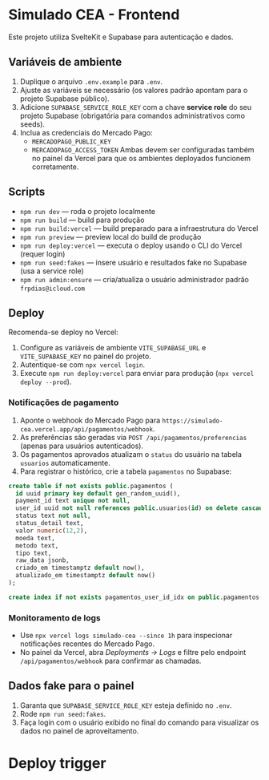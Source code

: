 # Simulado CEA - Frontend

Este projeto utiliza SvelteKit e Supabase para autenticação e dados.

## Variáveis de ambiente

1. Duplique o arquivo `.env.example` para `.env`.
2. Ajuste as variáveis se necessário (os valores padrão apontam para o projeto Supabase público).
3. Adicione `SUPABASE_SERVICE_ROLE_KEY` com a chave **service role** do seu projeto Supabase (obrigatória para comandos administrativos como seeds).
4. Inclua as credenciais do Mercado Pago:
   - `MERCADOPAGO_PUBLIC_KEY`
   - `MERCADOPAGO_ACCESS_TOKEN`
   Ambas devem ser configuradas também no painel da Vercel para que os ambientes deployados funcionem corretamente.

## Scripts

- `npm run dev` — roda o projeto localmente
- `npm run build` — build para produção
- `npm run build:vercel` — build preparado para a infraestrutura do Vercel
- `npm run preview` — preview local do build de produção
- `npm run deploy:vercel` — executa o deploy usando o CLI do Vercel (requer login)
- `npm run seed:fakes` — insere usuário e resultados fake no Supabase (usa a service role)
- `npm run admin:ensure` — cria/atualiza o usuário administrador padrão `frpdias@icloud.com`

## Deploy

Recomenda-se deploy no Vercel:

1. Configure as variáveis de ambiente `VITE_SUPABASE_URL` e `VITE_SUPABASE_KEY` no painel do projeto.
2. Autentique-se com `npx vercel login`.
3. Execute `npm run deploy:vercel` para enviar para produção (`npx vercel deploy --prod`).

### Notificações de pagamento

1. Aponte o webhook do Mercado Pago para `https://simulado-cea.vercel.app/api/pagamentos/webhook`.
2. As preferências são geradas via `POST /api/pagamentos/preferencias` (apenas para usuários autenticados).
3. Os pagamentos aprovados atualizam o `status` do usuário na tabela `usuarios` automaticamente.
4. Para registrar o histórico, crie a tabela `pagamentos` no Supabase:

```sql
create table if not exists public.pagamentos (
  id uuid primary key default gen_random_uuid(),
  payment_id text unique not null,
  user_id uuid not null references public.usuarios(id) on delete cascade,
  status text not null,
  status_detail text,
  valor numeric(12,2),
  moeda text,
  metodo text,
  tipo text,
  raw_data jsonb,
  criado_em timestamptz default now(),
  atualizado_em timestamptz default now()
);

create index if not exists pagamentos_user_id_idx on public.pagamentos(user_id);
```

### Monitoramento de logs

- Use `npx vercel logs simulado-cea --since 1h` para inspecionar notificações recentes do Mercado Pago.
- No painel da Vercel, abra *Deployments → Logs* e filtre pelo endpoint `/api/pagamentos/webhook` para confirmar as chamadas.

## Dados fake para o painel

1. Garanta que `SUPABASE_SERVICE_ROLE_KEY` esteja definido no `.env`.
2. Rode `npm run seed:fakes`.
3. Faça login com o usuário exibido no final do comando para visualizar os dados no painel de aproveitamento.
# Deploy trigger
